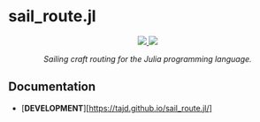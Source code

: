 # sail_route.jl


<p align="center">
  <a href="https://travis-ci.org/TAJD/sail_route.jl">
    <img src="https://travis-ci.org/TAJD/sail_route.jl.svg?branch=master">
  </a>
  <a href="https://codecov.io/gh/TAJD/sail_route.jl">
  <img   src="https://codecov.io/gh/TAJD/sail_route.jl/branch/master/graph/badge.svg">
  </a>
<p align="center">
  <i>Sailing craft routing for the Julia programming language.</i>
</p>



## Documentation

- [**DEVELOPMENT**][https://tajd.github.io/sail_route.jl/]
